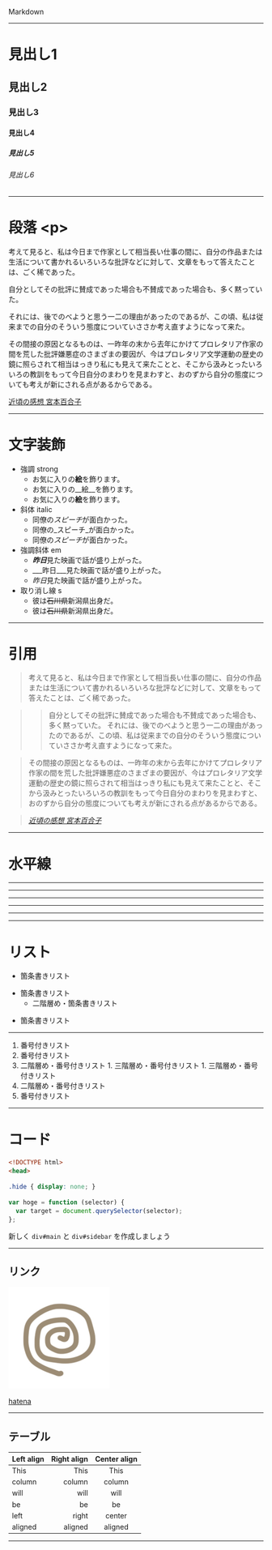 Markdown

---

# 見出し1

## 見出し2

### 見出し3

#### 見出し4

##### 見出し5

###### 見出し6

---

# 段落 \<p>

考えて見ると、私は今日まで作家として相当長い仕事の間に、自分の作品または生活について書かれるいろいろな批評などに対して、文章をもって答えたことは、ごく稀であった。

自分としてその批評に賛成であった場合も不賛成であった場合も、多く黙っていた。

それには、後でのべようと思う一二の理由があったのであるが、この頃、私は従来までの自分のそういう態度についていささか考え直すようになって来た。

その間接の原因となるものは、一昨年の末から去年にかけてプロレタリア作家の間を荒した批評嫌悪症のさまざまの要因が、今はプロレタリア文学運動の歴史の鏡に照らされて相当はっきり私にも見えて来たことと、そこから汲みとったいろいろの教訓をもって今日自分のまわりを見まわすと、おのずから自分の態度についても考えが新にされる点があるからである。

[近頃の感想 宮本百合子](http://www.aozora.gr.jp/cards/000311/files/2854_8465.html)

---

# 文字装飾

- 強調 strong
  - お気に入りの**絵**を飾ります。
  - お気に入りの__絵__を飾ります。
  - お気に入りの<strong>絵</strong>を飾ります。
- 斜体 italic
  - 同僚の*スピーチ*が面白かった。
  - 同僚の_スピーチ_が面白かった。
  - 同僚の<i>スピーチ</i>が面白かった。
- 強調斜体 em
  - ***昨日***見た映画で話が盛り上がった。
  - ___昨日___見た映画で話が盛り上がった。
  - <em>昨日</em>見た映画で話が盛り上がった。
- 取り消し線 s
  - 彼は~~石川県~~新潟県出身だ。
  - 彼は<s>石川県</s>新潟県出身だ。

---

# 引用

> 考えて見ると、私は今日まで作家として相当長い仕事の間に、自分の作品または生活について書かれるいろいろな批評などに対して、文章をもって答えたことは、ごく稀であった。

>> 自分としてその批評に賛成であった場合も不賛成であった場合も、多く黙っていた。
>> それには、後でのべようと思う一二の理由があったのであるが、この頃、私は従来までの自分のそういう態度についていささか考え直すようになって来た。

> その間接の原因となるものは、一昨年の末から去年にかけてプロレタリア作家の間を荒した批評嫌悪症のさまざまの要因が、今はプロレタリア文学運動の歴史の鏡に照らされて相当はっきり私にも見えて来たことと、そこから汲みとったいろいろの教訓をもって今日自分のまわりを見まわすと、おのずから自分の態度についても考えが新にされる点があるからである。

> <cite>[近頃の感想 宮本百合子](http://www.aozora.gr.jp/cards/000311/files/2854_8465.html)</cite>

---

# 水平線

* * *
***
*****
- - -
---------------------------------------
---

# リスト

- 箇条書きリスト
* 箇条書きリスト
    - 二階層め・箇条書きリスト
+ 箇条書きリスト

---

1. 番号付きリスト
1. 番号付きリスト
  1. 二階層め・番号付きリスト
    1. 三階層め・番号付きリスト
    1. 三階層め・番号付きリスト
  1. 二階層め・番号付きリスト
1. 番号付きリスト

---

# コード

```html
<!DOCTYPE html>
<head>
```

```css
.hide { display: none; }
```

```js
var hoge = function (selector) {
  var target = document.querySelector(selector);
};
```

新しく `div#main` と `div#sidebar` を作成しましょう

---

## リンク

![image](https://raw.githubusercontent.com/muratas/lorem-ipsum/master/images/image.jpg)

[hatena](//hatena.ne.jp "hatena.ne.jp")

---

## テーブル

| Left align | Right align | Center align |
|:-----------|------------:|:------------:|
| This       |        This |     This     |
| column     |      column |    column    |
| will       |        will |     will     |
| be         |          be |      be      |
| left       |       right |    center    |
| aligned    |     aligned |   aligned    |

---
